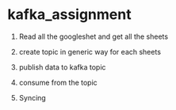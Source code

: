 # kafka_assignment

1. Read all the googleshet and get all the sheets
2. create topic in generic way for each sheets
3. publish data to kafka topic
4. consume from the topic

5. Syncing
